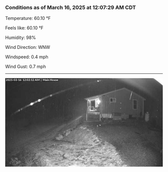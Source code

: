 ### Conditions as of March 16, 2025 at 12:07:29 AM CDT 

Temperature: 60.10 &deg;F

Feels like: 60.10 &deg;F

Humidity: 98%

Wind Direction: WNW

Windspeed: 0.4 mph

Wind Gust: 0.7 mph

---

<img src="./images/latest.jpeg"/>

